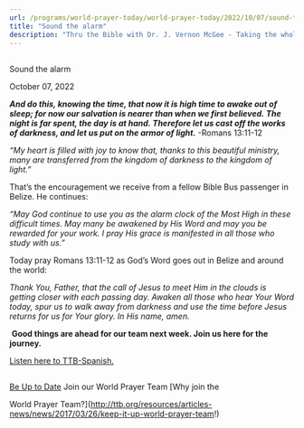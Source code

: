 ```yaml
---
url: /programs/world-prayer-today/world-prayer-today/2022/10/07/sound-the-alarm
title: "Sound the alarm"
description: "Thru the Bible with Dr. J. Vernon McGee - Taking the whole Word to the whole world"
---
```







## 
 Sound the alarm


October 07, 2022




***And do this, knowing the time, that now it is high time to awake out of sleep; for now our salvation is nearer than when we first believed. The night is far spent, the day is at hand. Therefore let us cast off the works of darkness, and let us put on the armor of light.*** -Romans 13:11-12

*“My heart is filled with joy to know that, thanks to this beautiful ministry, many are transferred from the kingdom of darkness to the kingdom of light.”*

That’s the encouragement we receive from a fellow Bible Bus passenger in Belize. He continues:  
  
*“May God continue to use you as the alarm clock of the Most High in these difficult times. May many be awakened by His Word and may you be rewarded for your work. I pray His grace is manifested in all those who study with us.”*

Today pray Romans 13:11-12 as God’s Word goes out in Belize and around the world:

*Thank You, Father, that the call of Jesus to meet Him in the clouds is getting closer with each passing day. Awaken all those who hear Your Word today, spur us to walk away from darkness and use the time before Jesus returns for us for Your glory. In His name, amen.*

 **Good things are ahead for our team next week. Join us here for the journey.** 

[Listen here to TTB-Spanish.](https://ttb.twr.org/home/day,0425/language,SPA-LAT)







## 




[Be Up to Date](http://feeds.feedburner.com/WorldPrayerToday "World Prayer Today RSS Feed")
Join our World Prayer Team
[Why join the  

World Prayer Team?](http://ttb.org/resources/articles-news/news/2017/03/26/keep-it-up-world-prayer-team!)




